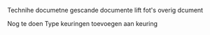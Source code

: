Technihe documetne
gescande documente
lift fot's
overig dcument


Nog te doen 
Type keuringen toevoegen aan keuring

